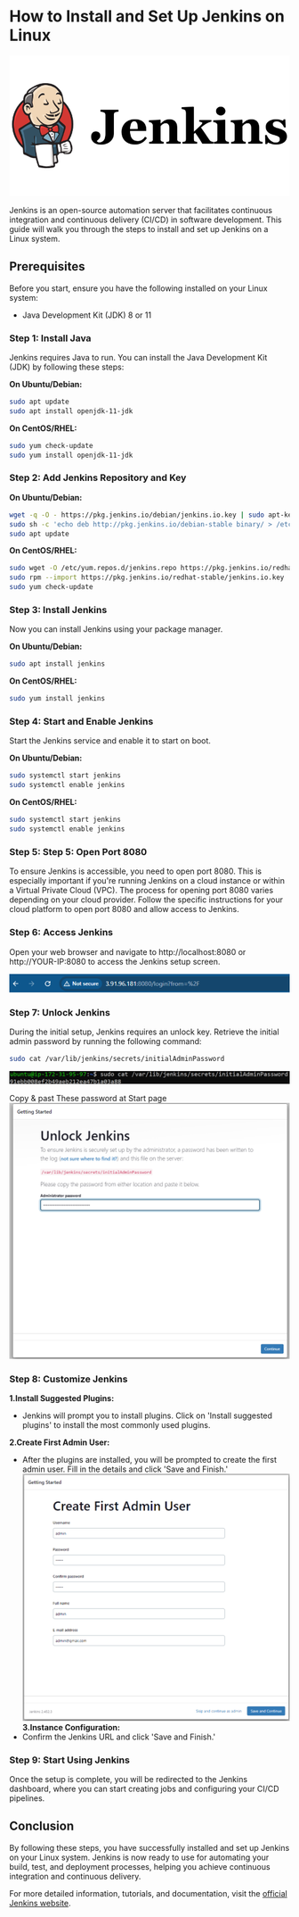 # How to Install and Set Up Jenkins on Linux

![Jenkins Logo](../assets/jenkins/jenkin.png)

Jenkins is an open-source automation server that facilitates continuous integration and continuous delivery (CI/CD) in software development. This guide will walk you through the steps to install and set up Jenkins on a Linux system.

## Prerequisites


Before you start, ensure you have the following installed on your Linux system:

- Java Development Kit (JDK) 8 or 11

### Step 1: Install Java

Jenkins requires Java to run. You can install the Java Development Kit (JDK) by following these steps:

**On Ubuntu/Debian:**
```sh
sudo apt update
sudo apt install openjdk-11-jdk
```
**On CentOS/RHEL:**
```sh
sudo yum check-update
sudo yum install openjdk-11-jdk
```

### Step 2: Add Jenkins Repository and Key

**On Ubuntu/Debian:**
```sh
wget -q -O - https://pkg.jenkins.io/debian/jenkins.io.key | sudo apt-key add -
sudo sh -c 'echo deb http://pkg.jenkins.io/debian-stable binary/ > /etc/apt/sources.list.d/jenkins.list'
sudo apt update
```
**On CentOS/RHEL:**
```sh
sudo wget -O /etc/yum.repos.d/jenkins.repo https://pkg.jenkins.io/redhat-stable/jenkins.repo
sudo rpm --import https://pkg.jenkins.io/redhat-stable/jenkins.io.key
sudo yum check-update
```

### Step 3: Install Jenkins
Now you can install Jenkins using your package manager.

**On Ubuntu/Debian:**
```sh
sudo apt install jenkins
```
**On CentOS/RHEL:**
```sh
sudo yum install jenkins
```

### Step 4: Start and Enable Jenkins
Start the Jenkins service and enable it to start on boot.

**On Ubuntu/Debian:**
```sh
sudo systemctl start jenkins
sudo systemctl enable jenkins
```
**On CentOS/RHEL:**
```sh
sudo systemctl start jenkins
sudo systemctl enable jenkins
```

### Step 5: Step 5: Open Port 8080
To ensure Jenkins is accessible, you need to open port 8080. This is especially important if you're running Jenkins on a cloud instance or within a Virtual Private Cloud (VPC). The process for opening port 8080 varies depending on your cloud provider. Follow the specific instructions for your cloud platform to open port 8080 and allow access to Jenkins.

### Step 6: Access Jenkins
Open your web browser and navigate to http://localhost:8080 or http://YOUR-IP:8080 to access the Jenkins setup screen.

![Jenkin-Url](../assets/jenkins/jenkins-url.png)


### Step 7: Unlock Jenkins
During the initial setup, Jenkins requires an unlock key. Retrieve the initial admin password by running the following command:
```sh
sudo cat /var/lib/jenkins/secrets/initialAdminPassword
```
![jenkins-init-pass-cmd](../assets/jenkins/jenkins-initial-pass-cmd.png)

Copy & past These password at Start page
![Jenkins start page](../assets/jenkins/jenkint-start-page.png)


### Step 8: Customize Jenkins
**1.Install Suggested Plugins:**
- Jenkins will prompt you to install plugins. Click on 'Install suggested plugins' to install the most commonly used plugins.

**2.Create First Admin User:**
- After the plugins are installed, you will be prompted to create the first admin user. Fill in the details and click 'Save and Finish.'
![alt text](../assets/jenkins/jenkins-first-admin.png)
**3.Instance Configuration:**
- Confirm the Jenkins URL and click 'Save and Finish.'

### Step 9: Start Using Jenkins
Once the setup is complete, you will be redirected to the Jenkins dashboard, where you can start creating jobs and configuring your CI/CD pipelines.

## Conclusion

By following these steps, you have successfully installed and set up Jenkins on your Linux system. Jenkins is now ready to use for automating your build, test, and deployment processes, helping you achieve continuous integration and continuous delivery.

For more detailed information, tutorials, and documentation, visit the [official Jenkins website](https://www.jenkins.io/).

